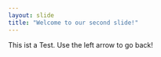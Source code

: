 ```yaml
---
layout: slide
title: "Welcome to our second slide!"
---
```

This ist a Test.
Use the left arrow to go back!
